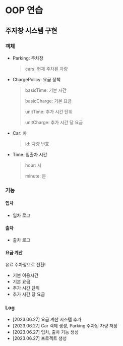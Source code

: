 # OOP 연습

## 주자창 시스템 구현

### 객체
- Parking: 주차장
    > cars: 현재 주차된 차량
- ChargePolicy: 요금 정책
  > basicTime: 기본 시간
  > 
  > basicCharge: 기본 요금
  > 
  > unitTime: 추가 시간 단위
  > 
  > unitCharge: 추가 시간 당 요금
- Car: 차
    > id: 차량 번호
- Time: 입출차 시간
  > hour: 시
  >
  > minute: 분

### 기능

#### 입차

- 입차 로그

#### 출차

- 출차 로그

#### 요금 계산

유료 주차장으로 전환!

- 기본 이용시간
- 기본 요금
- 추가 시간 단위
- 추가 시간 당 요금

### Log

- [2023.06.27] 요금 계산 시스템 추가
- [2023.06.27] Car 객체 생성, Parking 주차된 차량 저장
- [2023.06.27] 입차, 출차 기능 생성
- [2023.06.27] 프로젝트 생성